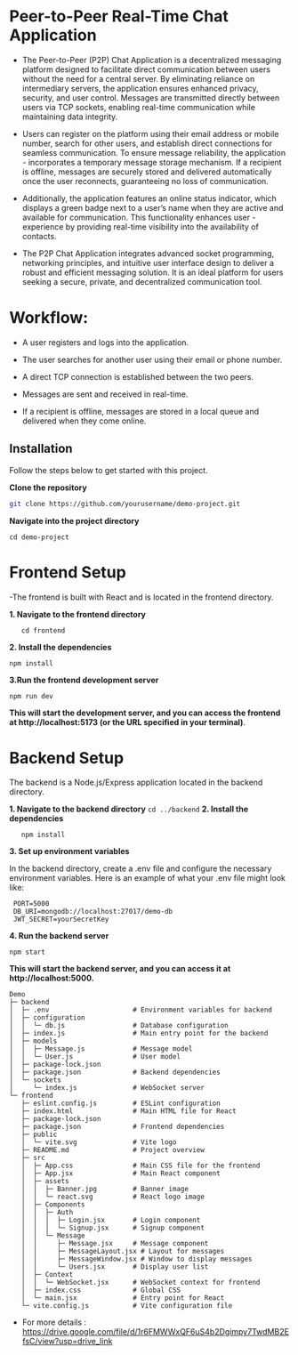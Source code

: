 # Peer-to-Peer Real-Time Chat Application

- The Peer-to-Peer (P2P) Chat Application is a decentralized messaging platform designed to facilitate direct communication between users without the need for a central server. By eliminating reliance on 
   intermediary servers, the application ensures enhanced privacy, security, and user control. Messages are transmitted directly between users via TCP sockets, enabling real-time communication while maintaining        data integrity.

- Users can register on the platform using their email address or mobile number, search for other users, and establish direct connections for seamless communication. To ensure message reliability, the application -   incorporates a temporary message storage mechanism. If a recipient is offline, messages are securely stored and delivered automatically once the user reconnects, guaranteeing no loss of communication.

- Additionally, the application features an online status indicator, which displays a green badge next to a user’s name when they are active and available for communication. This functionality enhances user -         experience by providing real-time visibility into the availability of contacts.

- The P2P Chat Application integrates advanced socket programming, networking principles, and intuitive user interface design to deliver a robust and efficient messaging solution. It is an ideal platform for users    seeking a secure, private, and decentralized communication tool.

# Workflow:

- A user registers and logs into the application.

- The user searches for another user using their email or phone number.

- A direct TCP connection is established between the two peers.

- Messages are sent and received in real-time.

- If a recipient is offline, messages are stored in a local queue and delivered when they come online.

## Installation

Follow the steps below to get started with this project.

**Clone the repository**

```bash
git clone https://github.com/yourusername/demo-project.git
```
**Navigate into the project directory**
```
cd demo-project
```
# Frontend Setup

-The frontend is built with React and is located in the frontend directory.

 **1. Navigate to the frontend directory**
   ```
      cd frontend
   ```


 **2. Install the dependencies**
   ```
   npm install
   ```


**3.Run the frontend development server**
   ```
   npm run dev
```

**This will start the development server, and you can access the frontend at http://localhost:5173 (or the URL specified in your terminal)**.


# Backend Setup

The backend is a Node.js/Express application located in the backend directory.

**1. Navigate to the backend directory**
     ```
     cd ../backend
     ```
**2. Install the dependencies**
   ```
      npm install
   ```
**3. Set up environment variables**
    
In the backend directory, create a .env file and configure the necessary environment variables. Here is an example of what your .env file might look like:
  ```
   PORT=5000
   DB_URI=mongodb://localhost:27017/demo-db
   JWT_SECRET=yourSecretKey
  ```

  
 **4. Run the backend server**
   ```
   npm start
   ````

**This will start the backend server, and you can access it at http://localhost:5000.**

```
Demo
├─ backend
│  ├─ .env                     # Environment variables for backend
│  ├─ configuration
│  │  └─ db.js                 # Database configuration
│  ├─ index.js                 # Main entry point for the backend
│  ├─ models
│  │  ├─ Message.js            # Message model
│  │  └─ User.js               # User model
│  ├─ package-lock.json
│  ├─ package.json             # Backend dependencies
│  └─ sockets
│     └─ index.js              # WebSocket server
└─ frontend
   ├─ eslint.config.js         # ESLint configuration
   ├─ index.html               # Main HTML file for React
   ├─ package-lock.json
   ├─ package.json             # Frontend dependencies
   ├─ public
   │  └─ vite.svg              # Vite logo
   ├─ README.md                # Project overview
   ├─ src
   │  ├─ App.css               # Main CSS file for the frontend
   │  ├─ App.jsx               # Main React component
   │  ├─ assets
   │  │  ├─ Banner.jpg         # Banner image
   │  │  └─ react.svg          # React logo image
   │  ├─ Components
   │  │  ├─ Auth
   │  │  │  ├─ Login.jsx       # Login component
   │  │  │  └─ Signup.jsx      # Signup component
   │  │  └─ Message
   │  │     ├─ Message.jsx     # Message component
   │  │     ├─ MessageLayout.jsx # Layout for messages
   │  │     ├─ MessageWindow.jsx # Window to display messages
   │  │     └─ Users.jsx       # Display user list
   │  ├─ Context
   │  │  └─ WebSocket.jsx      # WebSocket context for frontend
   │  ├─ index.css             # Global CSS
   │  └─ main.jsx              # Entry point for React
   └─ vite.config.js           # Vite configuration file
```

- For more details : https://drive.google.com/file/d/1r6FMWWxQF6uS4b2Dgimpy7TwdMB2EfsC/view?usp=drive_link
